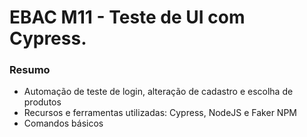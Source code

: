 # EBAC M11 - Teste de UI com Cypress.

### Resumo
- Automação de teste de login, alteração de cadastro e escolha de produtos
- Recursos e ferramentas utilizadas: Cypress, NodeJS e Faker NPM
- Comandos básicos
